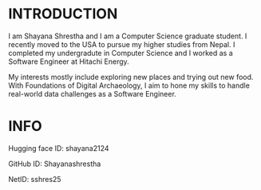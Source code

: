 INTRODUCTION
========
I am Shayana Shrestha and I am a Computer Science graduate student. I recently moved to the USA to pursue my higher studies from Nepal. I completed my undergradute in Computer Science and
I worked as a Software Engineer at Hitachi Energy. 

My interests mostly include exploring new places and trying out new food. With Foundations of Digital Archaeology, I aim to hone my skills to handle real-world data challenges as a Software Engineer.

INFO
========

Hugging face ID: shayana2124

GitHub ID: Shayanashrestha

NetID: sshres25
